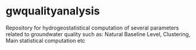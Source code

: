 # gwqualityanalysis
Repository for hydrogeostatistical computation of several parameters related to groundwater quality such as: Natural Baseline Level, Clustering, Main statistical computation etc
